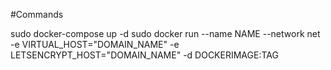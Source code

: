 #Commands

sudo docker-compose up -d
sudo docker run --name NAME --network net -e VIRTUAL_HOST="DOMAIN_NAME" -e LETSENCRYPT_HOST="DOMAIN_NAME" -d DOCKERIMAGE:TAG

